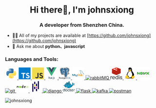   <h1 align="center">Hi there👋, I'm johnsxiong</h1>
  <h3 align="center">A developer from Shenzhen China.</h3>

  - 👨‍💻 All of my projects are available at
  [https://github.com/johnsxiong](https://github.com/johnsxiong) 
  - 💬 Ask me about **python、javascript**

  <h3 align="left">Languages and Tools:</h3>
  <p align="left">
    <a href="https://www.python.org" rel="noreferrer" target="_blank">
      <img
        alt="python"
        height="40"
        src="https://raw.githubusercontent.com/devicons/devicon/master/icons/python/python-original.svg"
        width="40"
      />
    </a>
    <a href="https://www.typescriptlang.org/" rel="noreferrer" target="_blank">
      <img
        alt="typescript"
        height="40"
        src="https://raw.githubusercontent.com/devicons/devicon/master/icons/typescript/typescript-original.svg"
        width="40"
      />
    </a>
    <a
      href="https://developer.mozilla.org/en-US/docs/Web/JavaScript"
      rel="noreferrer"
      target="_blank"
    >
      <img
        alt="javascript"
        height="40"
        src="https://raw.githubusercontent.com/devicons/devicon/master/icons/javascript/javascript-original.svg"
        width="40"
      />
    </a>
    <a href="https://vuejs.org/" rel="noreferrer" target="_blank">
      <img
        alt="vuejs"
        height="40"
        src="https://raw.githubusercontent.com/devicons/devicon/master/icons/vuejs/vuejs-original-wordmark.svg"
        width="40"
      />
    </a>
    <a href="https://www.postgresql.org" rel="noreferrer" target="_blank">
      <img
        alt="postgresql"
        height="40"
        src="https://raw.githubusercontent.com/devicons/devicon/master/icons/postgresql/postgresql-original-wordmark.svg"
        width="40"
      />
    </a>
    <a href="https://www.mysql.com/" rel="noreferrer" target="_blank">
      <img
        alt="mysql"
        height="40"
        src="https://raw.githubusercontent.com/devicons/devicon/master/icons/mysql/mysql-original-wordmark.svg"
        width="40"
      />
    </a>
      <a href="https://www.rabbitmq.com" rel="noreferrer" target="_blank">
      <img
        alt="rabbitMQ"
        height="40"
        src="https://www.vectorlogo.zone/logos/rabbitmq/rabbitmq-icon.svg"
        width="40"
      />
    </a>
    <a href="https://redis.io" rel="noreferrer" target="_blank">
      <img
        alt="redis"
        height="40"
        src="https://raw.githubusercontent.com/devicons/devicon/master/icons/redis/redis-original-wordmark.svg"
        width="40"
      />
    </a>
    <a href="https://www.linux.org/" rel="noreferrer" target="_blank">
      <img
        alt="linux"
        height="40"
        src="https://raw.githubusercontent.com/devicons/devicon/master/icons/linux/linux-original.svg"
        width="40"
      />
    </a>
    <a href="https://www.nginx.com" rel="noreferrer" target="_blank">
      <img
        alt="nginx"
        height="40"
        src="https://raw.githubusercontent.com/devicons/devicon/master/icons/nginx/nginx-original.svg"
        width="40"
      />
    </a>
      <a href="https://git-scm.com/" rel="noreferrer" target="_blank">
      <img
        alt="git"
        height="40"
        src="https://www.vectorlogo.zone/logos/git-scm/git-scm-icon.svg"
        width="40"
      />
    </a>
    <a href="https://nodejs.org" rel="noreferrer" target="_blank">
      <img
        alt="nodejs"
        height="40"
        src="https://raw.githubusercontent.com/devicons/devicon/master/icons/nodejs/nodejs-original-wordmark.svg"
        width="40"
      />
    </a>
    <a href="https://pandas.pydata.org/" rel="noreferrer" target="_blank">
      <img
        alt="pandas"
        height="40"
        src="https://raw.githubusercontent.com/devicons/devicon/2ae2a900d2f041da66e950e4d48052658d850630/icons/pandas/pandas-original.svg"
        width="40"
      />
    </a>
    <a href="https://www.djangoproject.com/" rel="noreferrer" target="_blank">
      <img
        alt="django"
        height="40"
        src="https://cdn.worldvectorlogo.com/logos/django.svg"
        width="40"
      />
    </a>
    <a href="https://www.docker.com/" rel="noreferrer" target="_blank">
      <img
        alt="docker"
        height="40"
        src="https://raw.githubusercontent.com/devicons/devicon/master/icons/docker/docker-original-wordmark.svg"
        width="40"
      />
    </a>
    <a
      href="https://flask.palletsprojects.com/"
      rel="noreferrer"
      target="_blank"
    >
      <img
        alt="flask"
        height="40"
        src="https://www.vectorlogo.zone/logos/pocoo_flask/pocoo_flask-icon.svg"
        width="40"
      />
    </a>
    <a href="https://kafka.apache.org/" rel="noreferrer" target="_blank">
      <img
        alt="kafka"
        height="40"
        src="https://www.vectorlogo.zone/logos/apache_kafka/apache_kafka-icon.svg"
        width="40"
      />
    </a>
    <a href="https://postman.com" rel="noreferrer" target="_blank">
      <img
        alt="postman"
        height="40"
        src="https://www.vectorlogo.zone/logos/getpostman/getpostman-icon.svg"
        width="40"
      />
    </a>
  </p>

  <p>
    <img
      align="center"
      alt="johnsxiong"
      src="https://github-readme-streak-stats.herokuapp.com/?user=johnsxiong&"
    />
  </p>
